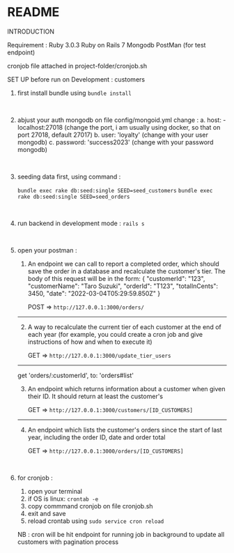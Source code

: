 # README

INTRODUCTION

Requirement : 
    Ruby 3.0.3
    Ruby on Rails 7
    Mongodb
    PostMan (for test endpoint)


cronjob file attached in project-folder/cronjob.sh

SET UP before run on Development : 
customers
1. first install bundle using `bundle install`

<br>

2. abjust your auth mongodb on file config/mongoid.yml
    change : 
     a. host: - localhost:27018 (change the port, i am usually using docker, so that on port 27018, default 27017)
     b. user: 'loyalty' (change with your user mongodb)
     c. password: 'success2023' (change with your password mongodb)
<br>

3. seeding data first, using command :

    `bundle exec rake db:seed:single SEED=seed_customers`
    `bundle exec rake db:seed:single SEED=seed_orders`
<br>

4. run backend in development mode :
    `rails s`
<br>

5. open your postman : 

    1. An endpoint we can call to report a completed order, which should save the order in a database and recalculate the customer's tier. The body of this request will be in the form: { "customerId": "123", "customerName": "Taro Suzuki", "orderId": "T123", "totalInCents": 3450, "date": "2022-03-04T05:29:59.850Z" }

        POST => `http://127.0.0.1:3000/orders/`

    -----------------------

    2. A way to recalculate the current tier of each customer at the end of each year (for example, you could create a cron job and give instructions of how and when to execute it)

        GET => `http://127.0.0.1:3000/update_tier_users` 

    ---------------------------
    get 'orders/:customerId', to: 'orders#list'

    3. An endpoint which returns information about a customer when given their ID. It should return at least the customer's

        GET => `http://127.0.0.1:3000/customers/[ID_CUSTOMERS]` 

    ----------------------------
    4. An endpoint which lists the customer's orders since the start of last year, including the order ID, date and order total

        GET => `http://127.0.0.1:3000/orders/[ID_CUSTOMERS]` 

<br>

6. for cronjob :
   1. open your terminal
   2. if OS is linux: `crontab -e`
   3. copy commmand cronjob on file cronjob.sh
   4. exit and save
   5. reload crontab using `sudo service cron reload`

   NB : cron will be hit endpoint for running job in background to update all customers with pagination process